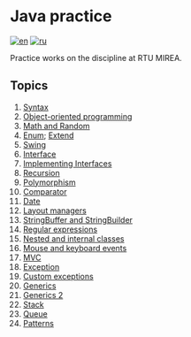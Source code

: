 # Java practice

[![en](https://img.shields.io/badge/lang-en-blue.svg)](README.md)
[![ru](https://img.shields.io/badge/lang-ru-red.svg)](README.ru.md)

Practice works on the discipline at RTU MIREA.

## Topics

1. [Syntax](src/Practice_1)
2. [Object-oriented programming](src/Practice_2)
3. [Math and Random](src/Practice_3)
4. [Enum](src/Practice_4); [Extend](src/Practice_4_1)
5. [Swing](src/Practice_5)
6. [Interface](src/Practice_6)
7. [Implementing Interfaces](src/Practice_7)
8. [Recursion](src/Practice_8)
9. [Polymorphism](src/Practice_9)
10. [Comparator](src/Practice_10)
11. [Date](src/Practice_11)
12. [Layout managers](src/Practice_12)
13. [StringBuffer and StringBuilder](src/Practice_13)
14. [Regular expressions](src/Practice_14)
15. [Nested and internal classes](src/Practice_15)
16. [Mouse and keyboard events](src/Practice_16)
17. [MVC](src/Practice_17)
18. [Exception](src/Practice_18)
19. [Custom exceptions](src/Practice_19)
20. [Generics](src/Practice_20)
21. [Generics 2](src/Practice_21)
22. [Stack](src/Practice_22)
23. [Queue](src/Practice_23)
24. [Patterns](src/Practice_24)
